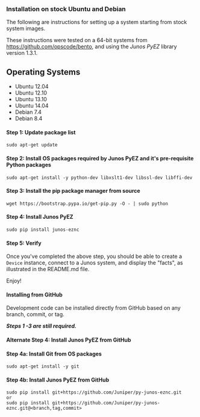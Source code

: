 ### Installation on stock Ubuntu and Debian

The following are instructions for setting up a system starting from stock system images.

These instructions were tested on a 64-bit systems from https://github.com/opscode/bento, and using the _Junos PyEZ_ library version 1.3.1.

Operating Systems
---------------
- Ubuntu 12.04
- Ubuntu 12.10
- Ubuntu 13.10
- Ubuntu 14.04
- Debian 7.4
- Debian 8.4


#### Step 1: Update package list

	sudo apt-get update

#### Step 2: Install OS packages required by Junos PyEZ and it's pre-requisite Python packages

    sudo apt-get install -y python-dev libxslt1-dev libssl-dev libffi-dev

#### Step 3: Install the pip package manager from source

	wget https://bootstrap.pypa.io/get-pip.py -O - | sudo python
	
#### Step 4: Install Junos PyEZ

    sudo pip install junos-eznc
    
#### Step 5: Verify 

Once you've completed the above step, you should be able to create a `Device` instance, connect to a Junos system, and display the "facts", as illustrated in the README.md file.

Enjoy!


#### Installing from GitHub

Development code can be installed directly from GitHub based on any branch, commit, or tag.

***Steps 1 -3 are still required.***
#### Alternate Step 4: Install Junos PyEZ from GitHub

#### Step 4a: Install Git from OS packages 
    sudo apt-get install -y git

#### Step 4b: Install Junos PyEZ from GitHub
	sudo pip install git+https://github.com/Juniper/py-junos-eznc.git
	or
	sudo pip install git+https://github.com/Juniper/py-junos-eznc.git@<branch,tag,commit>
